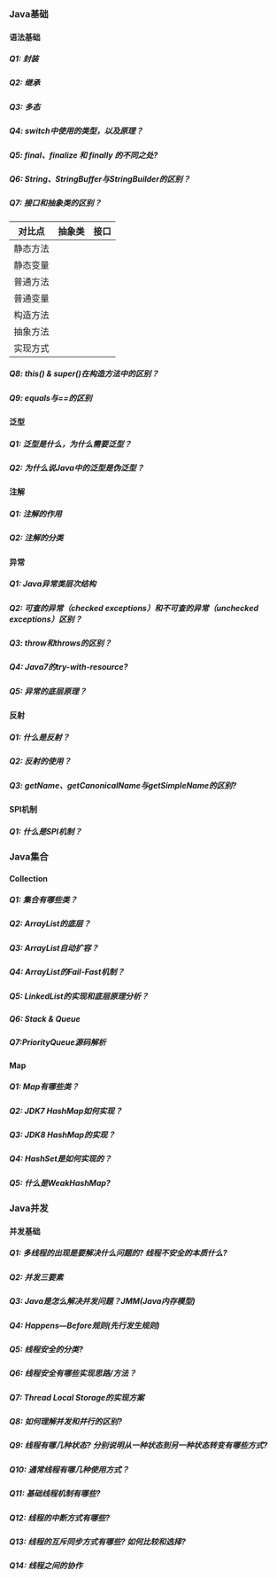 ### Java基础

#### 语法基础
##### Q1: 封装    
##### Q2: 继承
##### Q3: 多态
##### Q4: switch中使用的类型，以及原理？
##### Q5: final、finalize 和 finally 的不同之处?
##### Q6: String、StringBuffer与StringBuilder的区别？
##### Q7: 接口和抽象类的区别？
| 对比点  |     抽象类     |                      接口                      |
|:----:|:-----------:|:--------------------------------------------:|
| 静态方法 |             |                                              |
| 静态变量 |             |                                              |
| 普通方法 |             |                                              |
| 普通变量 |             |                                              |
| 构造方法 |             |                                              |
| 抽象方法 |             |                                              |
| 实现方式 |             |                                              |
##### Q8: this() & super()在构造方法中的区别？
##### Q9: equals与==的区别

#### 泛型
##### Q1: 泛型是什么，为什么需要泛型？
##### Q2: 为什么说Java中的泛型是伪泛型？

#### 注解
##### Q1: 注解的作用
##### Q2: 注解的分类

#### 异常
##### Q1: Java异常类层次结构
##### Q2: 可查的异常（checked exceptions）和不可查的异常（unchecked exceptions）区别？
##### Q3: throw和throws的区别？
##### Q4: Java7的try-with-resource?
##### Q5: 异常的底层原理？

#### 反射
##### Q1: 什么是反射？
##### Q2: 反射的使用？
##### Q3: getName、getCanonicalName与getSimpleName的区别?

#### SPI机制
##### Q1: 什么是SPI机制？

### Java集合

#### Collection
##### Q1: 集合有哪些类？
##### Q2: ArrayList的底层？
##### Q3: ArrayList自动扩容？
##### Q4: ArrayList的Fail-Fast机制？
##### Q5: LinkedList的实现和底层原理分析？
##### Q6: Stack & Queue
##### Q7:PriorityQueue源码解析

#### Map
##### Q1: Map有哪些类？
##### Q2: JDK7 HashMap如何实现？
##### Q3: JDK8 HashMap的实现？
##### Q4: HashSet是如何实现的？
##### Q5: 什么是WeakHashMap?

### Java并发

#### 并发基础
##### Q1: 多线程的出现是要解决什么问题的? 线程不安全的本质什么?
##### Q2: 并发三要素
##### Q3: Java是怎么解决并发问题？JMM(Java内存模型)
##### Q4: Happens—Before规则(先行发生规则)
##### Q5: 线程安全的分类?
##### Q6: 线程安全有哪些实现思路/方法？
##### Q7: Thread Local Storage的实现方案
##### Q8: 如何理解并发和并行的区别?
##### Q9: 线程有哪几种状态? 分别说明从一种状态到另一种状态转变有哪些方式?
##### Q10: 通常线程有哪几种使用方式？
##### Q11: 基础线程机制有哪些?
##### Q12: 线程的中断方式有哪些?
##### Q13: 线程的互斥同步方式有哪些? 如何比较和选择?
##### Q14: 线程之间的协作